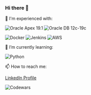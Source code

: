 ### Hi there 👋

🔭 I'm experienced with:

![Oracle Apex 19.1](https://img.shields.io/badge/APEX-19.1--20.2-blue.svg?style=for-the-badge&logo=data%3Aimage%2Fpng%3Bbase64%2CiVBORw0KGgoAAAANSUhEUgAAADwAAAA7CAQAAACN8CFBAAAHHUlEQVRYw%2B1ZaUxUVxQGq4g1qNVqW0M0qXWLiqmWRHDp2KCZH9CqUWPEbVqxVJS21lQndYmaGiBAAXEBEcEAMVSUsAwwzIADwyo7CAgIqKyyzsIMs96q%2BN65784bGZB%2F9f5795xzv3vPOfcs91lZfRhvxrbVKU4ZTt5r3m%2BVA4uvOd1yOu%2B0dZZF7KfnPyvTodfDgGStSV%2BPBzJ4VnbWYO%2FIKgjJUefT2ydHEQlfM5iJsNHbI3QaK2yAU3MtIoYG1d0%2BOcOsSNTy9mpSpL83Y9WYTrvqaS9iHY9C19myity1HXrGJqBSCudZChs0r0sJkgakRUZspZC9LCIxnw11A0tjS246fKlVQgdLYH0delQg9aIpYWvi0uAAUEBepYlI4lfGBhB53By2INq2%2FqqBnhnoF24aDdZ%2F0%2FN%2BWKOo6doXI%2FOitT3UVhBnGiFUmQQiTS3hc1%2FPxU9ujtaDrftEzu%2BCDXRu7aN4jaimLtQOaFIxNe9hzxBymwVbbWnAKS1RAK2QixaZte2iDjkGW8Okiu5QNG8m8Hl7OG3EFJwSb%2F3kCuhCr09dxgZ7eZkc9ocKGoMnM%2BlVYormyQTm0cBqFBXNFLo%2FtcEPPFMpT%2BeYwHK65AArqQ%2F6lLikocPUsZALsSWrato%2BQyjyFseGAT2lMRQONNifsYUBu6WtH5ScXxfwCXPl0oNa2tML0kyUJd6jBoWi6BAOcdVbwwC6owfmfRw7ZQBbXkauW7fbSF8NOfJ1YbFTAg8zE4q%2F4fIRk%2F40dEThOn3oKWru6gqZFmTyq8k1H7tj%2FoFEPFa%2F5E%2BK2jNMs2mR6C6TfsI25d5ryr%2BedEz%2Bth8EkLA20I4pUeGl00KsFu8Jm2T2Lgo9lVhYF8W7MDw8ySY5Ic2d%2BvJz7cCUnFlL2rbiuFYNLvvIc5To89BrCFOO8BZ3GjufzxbctkXFAcRpangGHcCWelkQb1N4mP5QZgR3qilPiOOAGmALi01ciocwo0l5FmYYf1cNgmXFCSaw61VYyhHUkKet8IaUpEX3XC3OqHzrB%2B5KbMeSFFds6ZBtPUOwreSqQCK9V5zSaSAm5LuHWY%2BpihAfVtDQMk38dDomb%2B%2BUQ7YVFfoQhqj01msBtuzwOOqm9IMjB1OqIo%2FSsJxeFcBKckiZek8sh6PCg%2BOsEm%2B6DRu0unB619c5w5jtU4pI%2FupfsRrLkOQ27vKUbx3oFkCnhMDtMg3AxpZfJC5axTm4QCqU7BZrbTURI2jvSyUoObHwwscE7BmIUkpU5D5BBX4w5sl6lCUm6U9%2BNxoBtmTfBMFGcIcMcNr0LJJe%2Bwdca7VB9MMEwV7ehkeyqFKSXnQJg0VhGyYI1ocHwdGAIovPEi5V7KvXgZLFE3Va3wN9mG2TMkwu0FkDbQQFKtxNx%2FvFcQfeAzZsh0ILsAKBiUvxQclDKI8%2Bbf6S7jadVrJjnLA3duLhIjabpFdhtlVpY%2Bmau3hOf%2BfIbPbO8dj2sFIHsAGFfBsmvTAElKxEqd%2FRSp42%2BJKa1%2BlSxxqr%2Fz46oAIl30k%2FSdRfJX4GPdhW%2Bj1WpVgnBGiwnktwdAywiUsGNAB7%2F4FJmr8A10uJpCb5NjkEjKTRiCx1s%2BCFbVibGZNM0isuYy41nMTaytX%2BghWfr3KyBbAe1slVAOuTS9Jzr2NdhTHW0dw6kp14sSz0GBX4%2Fi4t7VKCjDNTiOXC9fR6MiShy%2FPTXHGxqx2z5yrahytccGIU4Pp8irmm3kTJ%2FnBaOcrj0kFzzcArTxbncGcT1cjP0KVrhlOPvQP2EIeqWQeQP6HGarx10who2%2BY59HWNzGZlc4mHpTIPaIyMRqn5yxUnodhy45mUR9cAVqEOw17AumuwYriCS%2FRc0t1arCJN%2B8kMcF8zxXKJEfCK4yBcDKLEdYzHpXWd2C1I6%2BBOx6mx1hmucOoGDSvsrhVUkVHSCN3i6cVl5dhbCMrdbKKnze1YcM0sJ21dsF9JU8%2FYswDfbjC%2B3XfQW%2Ffnzs%2Fmd%2FaAqmQG8Ua2Ld%2FZ2AV7Q9lSlzk4dcPc2iaK5mcKfGzh4Fth%2BfCfr3r65JWSv7o1%2BHuXTBFm9tGJ7%2FASCnEkKnWhy%2FwNM8W10Bwc%2Bdz0yq%2BnvCBc4OVc1E4%2Bs3XrL7zzrYvv0InFjNRu1zfloOuMVOzlq%2FwJi2CylLKDXKE3kLAFDXcXjBZ8Ip1eYG4maOHM5swVPQenfob81poInfuyi%2F0B8tVGXshyvH6baUmcj3Fuw2N0SX4l9s5nCF%2FLIpLDYwPtRh0PM86NKY%2Bv7pSzrdTed3wpq0BxLpNRrWlvvxlxxG4c%2FcfKDgUJ2yY7voz9Rd6uB1Ntlz7mSs7MH23GW6v5OzxnwLai88vNsF60H8lJDeihv%2Fg9fwi8aQEc6dyKqlHoarOMLjbCs%2BX80m%2F221hN0IiyiTsk%2BScn4MH%2Be5M%2B%2FOP5f47%2FABRC7md%2F2UDNAAAAAElFTkSuQmCC)
![Oracle DB 12c-19c](https://img.shields.io/badge/Oracle%20DB-12c--19c-blue?style=for-the-badge&logo=oracle)

![Docker](https://img.shields.io/badge/Docker-containers-blue?style=for-the-badge&logo=docker)
![Jenkins](https://img.shields.io/badge/Jenkins-automation-blue?style=for-the-badge&logo=jenkins)
![AWS](https://img.shields.io/badge/AWS-RDS-blue?style=for-the-badge&logo=aws)

🌱 I’m currently learning:

![Python](https://img.shields.io/badge/Python-3670A0.svg?style=for-the-badge&logo=python&logoColor=ffdd54&labelColor=3670A0)

📫 How to reach me: 

[LinkedIn Profile](https://linkedin.com/in/mikolaj-wiszenko)

![Codewars](https://www.codewars.com/users/JustAPhrog/badges/large)

<!--
**JustAPhrog/JustAPhrog** is a ✨ _special_ ✨ repository because its `README.md` (this file) appears on your GitHub profile.

Here are some ideas to get you started:

- 🔭 I’m currently working on ...
- 🌱 I’m currently learning ...
- 👯 I’m looking to collaborate on ...
- 🤔 I’m looking for help with ...
- 💬 Ask me about ...
- 📫 How to reach me: ...
- 😄 Pronouns: ...
- ⚡ Fun fact: ...
-->
